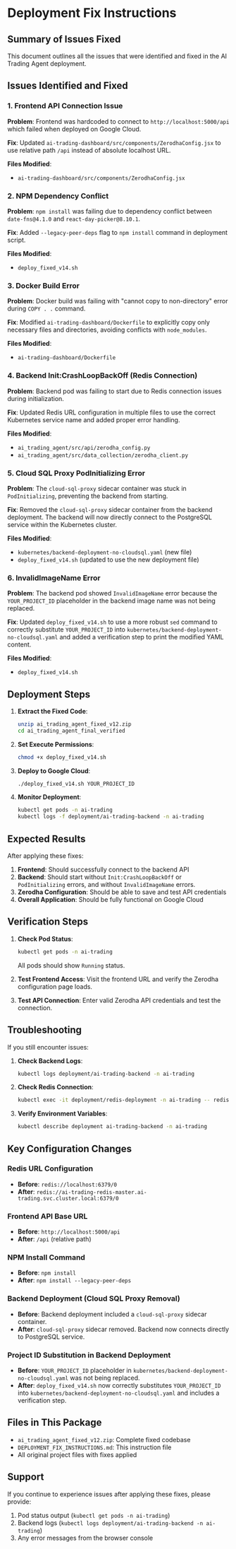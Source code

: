 # Deployment Fix Instructions

## Summary of Issues Fixed

This document outlines all the issues that were identified and fixed in the AI Trading Agent deployment.

## Issues Identified and Fixed

### 1. Frontend API Connection Issue
**Problem**: Frontend was hardcoded to connect to `http://localhost:5000/api` which failed when deployed on Google Cloud.

**Fix**: Updated `ai-trading-dashboard/src/components/ZerodhaConfig.jsx` to use relative path `/api` instead of absolute localhost URL.

**Files Modified**:
- `ai-trading-dashboard/src/components/ZerodhaConfig.jsx`

### 2. NPM Dependency Conflict
**Problem**: `npm install` was failing due to dependency conflict between `date-fns@4.1.0` and `react-day-picker@8.10.1`.

**Fix**: Added `--legacy-peer-deps` flag to `npm install` command in deployment script.

**Files Modified**:
- `deploy_fixed_v14.sh`

### 3. Docker Build Error
**Problem**: Docker build was failing with "cannot copy to non-directory" error during `COPY . .` command.

**Fix**: Modified `ai-trading-dashboard/Dockerfile` to explicitly copy only necessary files and directories, avoiding conflicts with `node_modules`.

**Files Modified**:
- `ai-trading-dashboard/Dockerfile`

### 4. Backend Init:CrashLoopBackOff (Redis Connection)
**Problem**: Backend pod was failing to start due to Redis connection issues during initialization.

**Fix**: Updated Redis URL configuration in multiple files to use the correct Kubernetes service name and added proper error handling.

**Files Modified**:
- `ai_trading_agent/src/api/zerodha_config.py`
- `ai_trading_agent/src/data_collection/zerodha_client.py`

### 5. Cloud SQL Proxy PodInitializing Error
**Problem**: The `cloud-sql-proxy` sidecar container was stuck in `PodInitializing`, preventing the backend from starting.

**Fix**: Removed the `cloud-sql-proxy` sidecar container from the backend deployment. The backend will now directly connect to the PostgreSQL service within the Kubernetes cluster.

**Files Modified**:
- `kubernetes/backend-deployment-no-cloudsql.yaml` (new file)
- `deploy_fixed_v14.sh` (updated to use the new deployment file)

### 6. InvalidImageName Error
**Problem**: The backend pod showed `InvalidImageName` error because the `YOUR_PROJECT_ID` placeholder in the backend image name was not being replaced.

**Fix**: Updated `deploy_fixed_v14.sh` to use a more robust `sed` command to correctly substitute `YOUR_PROJECT_ID` into `kubernetes/backend-deployment-no-cloudsql.yaml` and added a verification step to print the modified YAML content.

**Files Modified**:
- `deploy_fixed_v14.sh`

## Deployment Steps

1. **Extract the Fixed Code**:
   ```bash
   unzip ai_trading_agent_fixed_v12.zip
   cd ai_trading_agent_final_verified
   ```

2. **Set Execute Permissions**:
   ```bash
   chmod +x deploy_fixed_v14.sh
   ```

3. **Deploy to Google Cloud**:
   ```bash
   ./deploy_fixed_v14.sh YOUR_PROJECT_ID
   ```

4. **Monitor Deployment**:
   ```bash
   kubectl get pods -n ai-trading
   kubectl logs -f deployment/ai-trading-backend -n ai-trading
   ```

## Expected Results

After applying these fixes:

1. **Frontend**: Should successfully connect to the backend API
2. **Backend**: Should start without `Init:CrashLoopBackOff` or `PodInitializing` errors, and without `InvalidImageName` errors.
3. **Zerodha Configuration**: Should be able to save and test API credentials
4. **Overall Application**: Should be fully functional on Google Cloud

## Verification Steps

1. **Check Pod Status**:
   ```bash
   kubectl get pods -n ai-trading
   ```
   All pods should show `Running` status.

2. **Test Frontend Access**:
   Visit the frontend URL and verify the Zerodha configuration page loads.

3. **Test API Connection**:
   Enter valid Zerodha API credentials and test the connection.

## Troubleshooting

If you still encounter issues:

1. **Check Backend Logs**:
   ```bash
   kubectl logs deployment/ai-trading-backend -n ai-trading
   ```

2. **Check Redis Connection**:
   ```bash
   kubectl exec -it deployment/redis-deployment -n ai-trading -- redis-cli ping
   ```

3. **Verify Environment Variables**:
   ```bash
   kubectl describe deployment ai-trading-backend -n ai-trading
   ```

## Key Configuration Changes

### Redis URL Configuration
- **Before**: `redis://localhost:6379/0`
- **After**: `redis://ai-trading-redis-master.ai-trading.svc.cluster.local:6379/0`

### Frontend API Base URL
- **Before**: `http://localhost:5000/api`
- **After**: `/api` (relative path)

### NPM Install Command
- **Before**: `npm install`
- **After**: `npm install --legacy-peer-deps`

### Backend Deployment (Cloud SQL Proxy Removal)
- **Before**: Backend deployment included a `cloud-sql-proxy` sidecar container.
- **After**: `cloud-sql-proxy` sidecar removed. Backend now connects directly to PostgreSQL service.

### Project ID Substitution in Backend Deployment
- **Before**: `YOUR_PROJECT_ID` placeholder in `kubernetes/backend-deployment-no-cloudsql.yaml` was not being replaced.
- **After**: `deploy_fixed_v14.sh` now correctly substitutes `YOUR_PROJECT_ID` into `kubernetes/backend-deployment-no-cloudsql.yaml` and includes a verification step.

## Files in This Package

- `ai_trading_agent_fixed_v12.zip`: Complete fixed codebase
- `DEPLOYMENT_FIX_INSTRUCTIONS.md`: This instruction file
- All original project files with fixes applied

## Support

If you continue to experience issues after applying these fixes, please provide:
1. Pod status output (`kubectl get pods -n ai-trading`)
2. Backend logs (`kubectl logs deployment/ai-trading-backend -n ai-trading`)
3. Any error messages from the browser console

